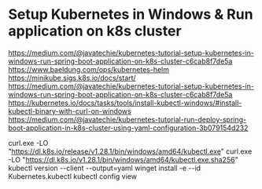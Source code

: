 # Setup Kubernetes in Windows & Run application on k8s cluster
https://medium.com/@javatechie/kubernetes-tutorial-setup-kubernetes-in-windows-run-spring-boot-application-on-k8s-cluster-c6cab8f7de5a
https://www.baeldung.com/ops/kubernetes-helm
https://minikube.sigs.k8s.io/docs/start/
https://medium.com/@javatechie/kubernetes-tutorial-setup-kubernetes-in-windows-run-spring-boot-application-on-k8s-cluster-c6cab8f7de5a
https://kubernetes.io/docs/tasks/tools/install-kubectl-windows/#install-kubectl-binary-with-curl-on-windows
https://medium.com/@javatechie/kubernetes-tutorial-run-deploy-spring-boot-application-in-k8s-cluster-using-yaml-configuration-3b079154d232



curl.exe -LO "https://dl.k8s.io/release/v1.28.1/bin/windows/amd64/kubectl.exe"
curl.exe -LO "https://dl.k8s.io/v1.28.1/bin/windows/amd64/kubectl.exe.sha256"
kubectl version --client --output=yaml
winget install -e --id Kubernetes.kubectl
kubectl config view


